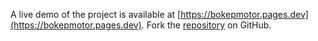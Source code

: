 A live demo of the project is available at [https://bokepmotor.pages.dev](https://bokepmotor.pages.dev).
Fork the [repository](https://github.com/eigomail) on GitHub.